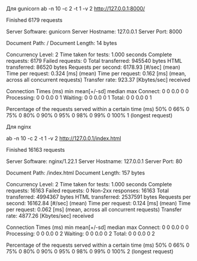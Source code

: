 ﻿Для gunicorn
ab -n 10 -c 2 -t 1 -v 2 http://127.0.0.1:8000/ 

Finished 6179 requests


Server Software:        gunicorn
Server Hostname:        127.0.0.1
Server Port:            8000

Document Path:          /
Document Length:        14 bytes

Concurrency Level:      2
Time taken for tests:   1.000 seconds
Complete requests:      6179
Failed requests:        0
Total transferred:      945540 bytes
HTML transferred:       86520 bytes
Requests per second:    6178.93 [#/sec] (mean)
Time per request:       0.324 [ms] (mean)
Time per request:       0.162 [ms] (mean, across all concurrent requests)
Transfer rate:          923.37 [Kbytes/sec] received

Connection Times (ms)
              min  mean[+/-sd] median   max
Connect:        0    0   0.0      0       0
Processing:     0    0   0.0      0       1
Waiting:        0    0   0.0      0       1
Total:          0    0   0.0      0       1

Percentage of the requests served within a certain time (ms)
  50%      0
  66%      0
  75%      0
  80%      0
  90%      0
  95%      0
  98%      0
  99%      0
 100%      1 (longest request)

Для nginx

ab -n 10 -c 2 -t 1 -v 2 http://127.0.0.1/index.html

Finished 16163 requests


Server Software:        nginx/1.22.1
Server Hostname:        127.0.0.1
Server Port:            80

Document Path:          /index.html
Document Length:        157 bytes

Concurrency Level:      2
Time taken for tests:   1.000 seconds
Complete requests:      16163
Failed requests:        0
Non-2xx responses:      16163
Total transferred:      4994367 bytes
HTML transferred:       2537591 bytes
Requests per second:    16162.84 [#/sec] (mean)
Time per request:       0.124 [ms] (mean)
Time per request:       0.062 [ms] (mean, across all concurrent requests)
Transfer rate:          4877.26 [Kbytes/sec] received

Connection Times (ms)
              min  mean[+/-sd] median   max
Connect:        0    0   0.0      0       0
Processing:     0    0   0.0      0       2
Waiting:        0    0   0.0      0       2
Total:          0    0   0.0      0       2

Percentage of the requests served within a certain time (ms)
  50%      0
  66%      0
  75%      0
  80%      0
  90%      0
  95%      0
  98%      0
  99%      0
 100%      2 (longest request)


